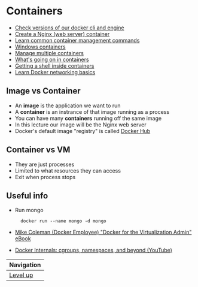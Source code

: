 # Containers #

* [Check versions of our docker cli and engine](check-versions/README.md)
* [Create a Nginx (web server) container](nginx-container/README.md)
* [Learn common container management commands](commands/README.md)
* [Windows containers](windows/README.md)
* [Manage multiple containers](manange-multiple-containers/README.md)
* [What's going on in containers](what-is-going-on-in-containers/README.md)
* [Getting a shell inside containers](shell-inside-containers/README.md)
* [Learn Docker networking basics](networking/README.md)

## Image vs Container ##

* An **image** is the application we want to run
* A **container** is an instrance of that image running as a process
* You can have many **containers** running off the same image
* In this lecture our image will be the Nginx web server
* Docker's default image "registry" is called [Docker Hub](hub.docker.com)

## Container vs VM ##

* They are just processes
* Limited to what resources they can access
* Exit when process stops

## Useful info ##

* Run mongo

        docker run --name mongo -d mongo

* [Mike Coleman (Docker Employee) "Docker for the Virtualization Admin" eBook](https://github.com/mikegcoleman/docker101/blob/master/Docker_eBook_Jan_2017.pdf)

* [Docker Internals: cgroups, namespaces, and beyond (YouTube)](https://www.youtube.com/watch?v=sK5i-N34im8)

| Navigation               |
| ------------------------ |
| [Level up](../README.md) |
